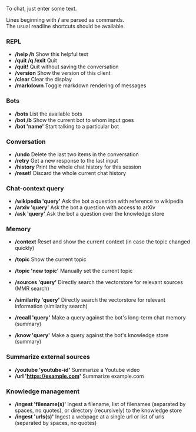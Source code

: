 To chat, just enter some text.

Lines beginning with **/** are parsed as commands.  
The usual readline shortcuts should be available.

### REPL

- **/help /h**                   Show this helpful text
- **/quit /q /exit**             Quit
- **/quit!**                     Quit without saving the conversation
- **/version**                   Show the version of this client
- **/clear**                     Clear the display
- **/markdown**                  Toggle markdown rendering of messages

### Bots

- **/bots**                      List the available bots
- **/bot /b**                    Show the current bot to whom input goes
- **/bot 'name'**                Start talking to a particular bot

### Conversation

- **/undo**                      Delete the last two items in the conversation
- **/retry**                     Get a new response to the last input
- **/history**                   Print the whole chat history for this session
- **/reset!**                    Discard the whole current chat history

### Chat-context query

- **/wikipedia 'query'**         Ask the bot a question with reference to wikipedia
- **/arxiv 'query'**             Ask the bot a question with access to arXiv
- **/ask 'query'**               Ask the bot a question over the knowledge store

### Memory

- **/context**                   Reset and show the current context (in case the topic changed quickly)
- **/topic**                     Show the current topic
- **/topic 'new topic'**         Manually set the current topic

- **/sources 'query'**           Directly search the vectorstore for relevant sources (MMR search)
- **/similarity 'query'**        Directly search the vectorstore for relevant information (similarity search)
- **/recall 'query'**            Make a query against the bot's long-term chat memory (summary)
- **/know 'query'**              Make a query against the bot's knowledge store (summary)

### Summarize external sources

- **/youtube 'youtube-id'**      Summarize a Youtube video
- **/url 'https://example.com'** Summarize example.com

### Knowledge management

- **/ingest 'filename(s)'**      Ingest a filename, list of filenames (separated by spaces, no quotes), or directory (recursively) to the knowledge store  
- **/ingest 'urls(s)'**          Ingest a webpage at a single url or list of urls (separated by spaces, no quotes)
